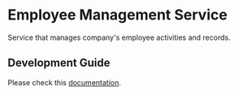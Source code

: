 # Employee Management Service

Service that manages company's employee activities and records.

## Development Guide
Please check this [documentation](./docs/DEVELOPMENT.md).

